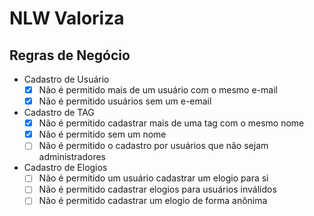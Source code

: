 # NLW Valoriza

## Regras de Negócio

- Cadastro de Usuário
  - [x] Não é permitido mais de um usuário com o mesmo e-mail
  - [x] Não é permitido usuários sem um e-email
- Cadastro de TAG
  - [x] Não é permitido cadastrar mais de uma tag com o mesmo nome
  - [x] Não é permitido sem um nome
  - [ ] Não é permitido o cadastro por usuários que não sejam administradores
- Cadastro de Elogios
  - [ ] Não é permitido um usuário cadastrar um elogio para si
  - [ ] Não é permitido cadastrar elogios para usuários inválidos
  - [ ] Não é permitido cadastrar um elogio de forma anônima

